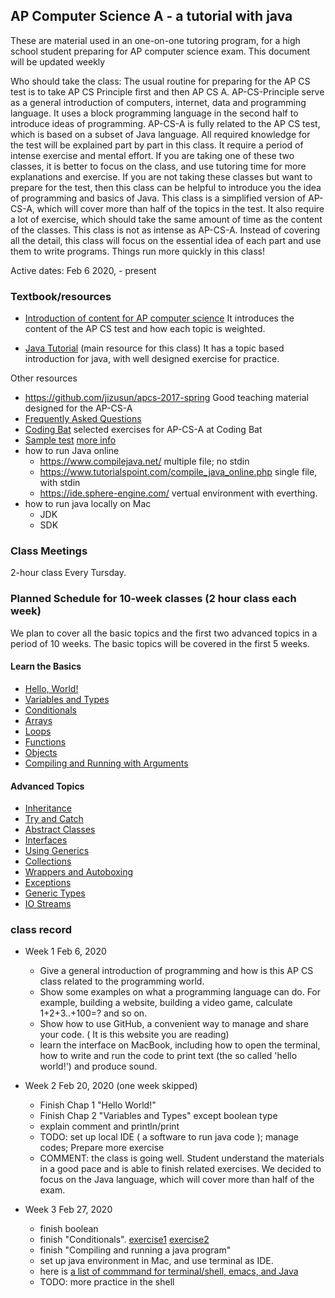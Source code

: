 
## AP Computer Science A - a tutorial with java

These are material
used in an one-on-one tutoring program, for a high school student
preparing for AP computer science exam. This document will be updated
weekly

Who should take the class: The usual routine for preparing for the AP
CS test is to take AP CS Principle first and then AP CS
A. AP-CS-Principle serve as a general introduction of computers,
internet, data and programming language. It uses a block programming
language in the second half to introduce ideas of programming. AP-CS-A
is fully related to the AP CS test, which is based on a subset of Java
language. All required knowledge for the test will be explained part
by part in this class. It require a period of intense exercise and
mental effort. If you are taking one of these two classes, it is
better to focus on the class, and use tutoring time for more
explanations and exercise. If you are not taking these classes but
want to prepare for the test, then this class can be helpful to
introduce you the idea of programming and basics of Java. This class
is a simplified version of AP-CS-A, which will cover more than half of
the topics in the test. It also require a lot of exercise, which
should take the same amount of time as the content of the
classes. This class is not as intense as AP-CS-A. Instead of covering
all the detail, this class will focus on the essential idea of each
part and use them to write programs. Things run more quickly in this
class!

Active dates: Feb 6 2020, - present

### Textbook/resources

* [Introduction of content for AP computer science](https://apstudents.collegeboard.org/courses/ap-computer-science-a) It introduces the content of the AP CS test and how each topic is weighted.

* [Java Tutorial](https://www.learnjavaonline.org/en/Welcome) (main resource for this class) It has a topic based introduction for java, with well designed exercise for practice.

Other resources
* https://github.com/jizusun/apcs-2017-spring  Good teaching material designed for the AP-CS-A
* [Frequently Asked Questions](https://apcentral.collegeboard.org/courses/ap-computer-science-a/course/frequently-asked-questions)
* [Coding Bat](http://www.mathwithmrwood.com/ap-computer-science/ap-computer-science-gridworld) selected exercises for AP-CS-A at Coding Bat
* [Sample test](https://sites.google.com/site/mtwood2/ap-computer-science/ap-computer-science-problem-sets) [more info](https://sites.google.com/site/mtwood2/ap-computer-science)
* how to run Java online
  *  https://www.compilejava.net/ multiple file; no stdin
  *  https://www.tutorialspoint.com/compile_java_online.php single file, with stdin
  *  https://ide.sphere-engine.com/ vertual environment with everthing.
* how to run java locally on Mac
  * JDK
  * SDK
  
### Class Meetings
2-hour class Every Tursday.


### Planned Schedule for 10-week classes (2 hour class each week)
We plan to cover all the basic topics and the first two advanced topics in a period of 10 weeks. The basic topics will be covered in the first 5 weeks.
<h4>Learn the Basics</h4>
<ul>
<li><a href='https://www.learnjavaonline.org/en/Hello%2C_World%21'>Hello, World!</a></li>
<li><a href='https://www.learnjavaonline.org/en/Variables_and_Types'>Variables and Types</a></li>
<li><a href='https://www.learnjavaonline.org/en/Conditionals'>Conditionals</a></li>
<li><a href='https://www.learnjavaonline.org/en/Arrays'>Arrays</a></li>
<li><a href='https://www.learnjavaonline.org/en/Loops'>Loops</a></li>
<li><a href='https://www.learnjavaonline.org/en/Functions'>Functions</a></li>
<li><a href='https://www.learnjavaonline.org/en/Objects'>Objects</a></li>
<li><a href='https://www.learnjavaonline.org/en/Compiling_and_Running_with_Arguments'>Compiling and Running with Arguments</a></li>
</ul>
<h4>Advanced Topics</h4>
<ul>
<li><a href='https://www.learnjavaonline.org/en/Inheritance'>Inheritance</a></li>
<li><a href='https://www.learnjavaonline.org/en/Try_and_Catch'>Try and Catch</a></li>
<li><a href='https://www.learnjavaonline.org/en/Abstract_Classes'>Abstract Classes</a></li>
<li><a href='https://www.learnjavaonline.org/en/Interfaces'>Interfaces</a></li>
<li><a href='https://www.learnjavaonline.org/en/Using_Generics'>Using Generics</a></li>
<li><a href='https://www.learnjavaonline.org/en/Collections'>Collections</a></li>
<li><a href='https://www.learnjavaonline.org/en/Wrappers_and_Autoboxing'>Wrappers and Autoboxing</a></li>
<li><a href='https://www.learnjavaonline.org/en/Exceptions'>Exceptions</a></li>
<li><a href='https://www.learnjavaonline.org/en/Generic_Types'>Generic Types</a></li>
<li><a href='https://www.learnjavaonline.org/en/IO_Streams'>IO Streams</a></li>
</ul>


### class record
* Week 1 Feb 6, 2020
  * Give a general introduction of programming and how is this AP CS class related to the programming world. 
  * Show some examples on what a programming language can do. For example, building a website, building a video game, calculate 1+2+3..+100=? and so on.
  * Show how to use GitHub, a convenient way to manage and share your code. ( It is this website you are reading)
  * learn the interface on MacBook, including how to open the terminal, how to write and run the code to print text (the so called 'hello world!') and produce sound.

* Week 2 Feb 20, 2020 (one week skipped)
  * Finish Chap 1 "Hello World!"
  * Finish Chap 2 "Variables and Types" except boolean type
  * explain comment and println/print
  * TODO: set up local IDE ( a software to run java code ); manage codes; Prepare more exercise
  * COMMENT: the class is going well. Student understand the materials in a good pace and is able to finish related exercises. We decided to focus on the Java language, which will cover more than half of the exam.

* Week 3 Feb 27, 2020
  * finish boolean
  * finish "Conditionals". [exercise1](https://codingbat.com/prob/p183071) [exercise2](https://codingbat.com/prob/p157733)
  * finish "Compiling and running a java program" 
  * set up java environment in Mac, and use terminal as IDE.
  * here is [a list of commmand for terminal/shell, emacs, and Java](https://github.com/WeileiZeng/tutorial/blob/master/shell.md)
  * TODO: more practice in the shell
  
